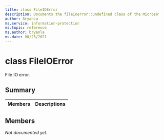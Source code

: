 ```yaml
---
title: class FileIOError 
description: Documents the fileioerror::undefined class of the Microsoft Information Protection (MIP) SDK.
author: BryanLa
ms.service: information-protection
ms.topic: reference
ms.author: bryanla
ms.date: 08/23/2021
---
```


# class FileIOError 
File IO error.
  
## Summary
 Members                        | Descriptions                                
--------------------------------|---------------------------------------------
  
## Members
_Not documented yet._
